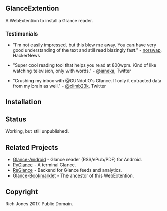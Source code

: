 ## GlanceExtention

A WebExtention to install a Glance reader.

### Testimonials

* "I'm not easily impressed, but this blew me away. You can have very good understanding of the text and still read
blazingly fast." - [norswap](https://news.ycombinator.com/item?id=7349966), HackerNews

* "Super cool reading tool that helps you read at 800wpm. Kind of like watching television, only with words." - [@janeka](https://twitter.com/janeka/status/441375832309637121), Twitter

* "Crushing my inbox with @GUNdotIO's Glance. If only it extracted data from my brain as well." - [@climb23k](https://twitter.com/climb23k/status/441330307636031488), Twitter

## Installation

## Status

Working, but still unpublished.

## Related Projects

* [Glance-Android](https://github.com/GlanceApps/Glance-Android) - Glance reader (RSS/ePub/PDF) for Android.
* [PyGlance](https://github.com/Miserlou/pyglance) - A terminal Glance.
* [ReGlance](https://github.com/Miserlou/ReGlance) - Backend for Glance feeds and analytics.
* [Glance-Bookmarklet](https://github.com/Miserlou/Glance-Bookmarklet/) - The ancestor of this WebExtention. 

## Copyright

Rich Jones 2017. Public Domain.

